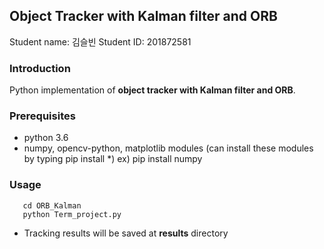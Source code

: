 ## Object Tracker with Kalman filter and ORB

Student name: 김슬빈
Student ID: 201872581

### Introduction
Python implementation of **object tracker with Kalman filter and ORB**.

### Prerequisites
- python 3.6
- numpy, opencv-python, matplotlib modules   (can install these modules by typing pip install *)  ex) pip install numpy

### Usage
```**
   cd ORB_Kalman
   python Term_project.py
```

- Tracking results will be saved at **results** directory

